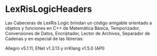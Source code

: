 ﻿# LexRisLogicHeaders

Las Cabeceras de LexRis Logic brindan un código amigable orientado a objetos y funciones en C++ de Matemática Básica, Temporizador, Conversiones de Datos, Encriptador, Lector de Archivos, Separador de Cadenas y en especial de las librerías:

Allegro v5.1.11, ENet v1.3.13 y irrKlang v1.5.0 (API)
